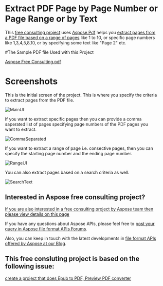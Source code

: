 # Extract PDF Page by Page Number or Page Range or by Text
This [free consulting project](https://aspose-free-consulting.github.io/) uses [Aspose.Pdf](https://products.aspose.com/pdf) helps you [extract pages from a PDF file based on a range of pages](https://docs.aspose.com/display/pdfnet/Working+with+Pages) like 1 to 10, or specific page numbers like 1,3,4,5,8,10, or by specifying some text like "Page 2" etc.

#The Sample PDF file Used with this Project

[Aspose Free Consulting.pdf](https://github.com/shahzad-latif/Extract-PDF-Page-by-Page-Number-or-Range-or-Text/files/3809337/Aspose.Free.Consulting.pdf)

# Screenshots

This is the initial screen of the project. This is where you specify the criteria to extract pages from the PDF file. 

![MainUI](https://user-images.githubusercontent.com/1214951/68214633-a31f6d80-ffff-11e9-9160-2f0adcac9bf1.JPG)

If you want to extract specific pages then you can provide a comma saperated list of pages specifying page numbers of the PDF pages you want to extract. 

![CommaSeparated](https://user-images.githubusercontent.com/1214951/68214632-a286d700-ffff-11e9-9715-2a446cdc3b28.png)

If you want to extract a range of page i.e. consective pages, then you can specify the starting page number and the ending page number. 

![RangeUI](https://user-images.githubusercontent.com/1214951/68214634-a31f6d80-ffff-11e9-9be9-df0c4f2bfd0e.png)

You can also extract pages based on a search criteria as well. 

![SearchText](https://user-images.githubusercontent.com/1214951/68214635-a31f6d80-ffff-11e9-8fa6-8f7c77f1a329.png)


## Interested in Aspose free consulting project?
[If you are also interested in a free consulting project by Aspose team then please view details on this page](https://aspose-free-consulting.github.io/)

If you have any questions about Aspose APIs, please feel free to [post your query in Aspose file format APIs Forums](https://forum.aspose.com/). 

Also, you can keep in touch with the latest developments in [file format APIs offered by Aspose at our Blog](https://blog.aspose.com/).

## This free consluting project is based on the following issue:

[ create a project that does Epub to PDF, Preview PDF converter](https://github.com/aspose-free-consulting/projects/issues/16)



